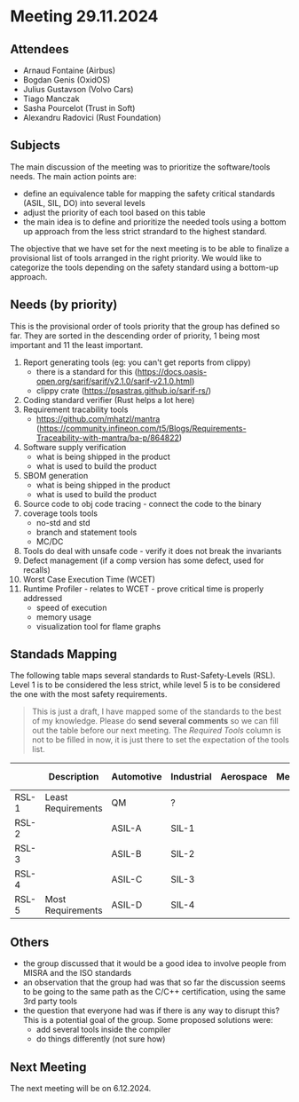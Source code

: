 # Meeting 29.11.2024

## Attendees
- Arnaud Fontaine (Airbus)
- Bogdan Genis (OxidOS)
- Julius Gustavson (Volvo Cars)
- Tiago Manczak
- Sasha Pourcelot (Trust in Soft)
- Alexandru Radovici (Rust Foundation)

## Subjects
The main discussion of the meeting was to prioritize the software/tools needs. The main
action points are:

- define an equivalence table for mapping the safety critical standards (ASIL, SIL, DO) into several levels
- adjust the priority of each tool based on this table
- the main idea is to define and prioritize the needed tools using a bottom up approach from the less strict strandard to the highest standard.

The objective that we have set for the next meeting is to be able to finalize a provisional list of tools arranged in
the right priority. We would like to categorize the tools depending on the safety standard using a bottom-up approach.

## Needs (by priority)
This is the provisional order of tools priority that the group has defined so far. They are sorted in
the descending order of priority, 1 being most important and 11 the least important.

1. Report generating tools (eg: you can't get reports from clippy)
    - there is a standard for this (https://docs.oasis-open.org/sarif/sarif/v2.1.0/sarif-v2.1.0.html)
    - clippy crate (https://psastras.github.io/sarif-rs/)
2. Coding standard verifier (Rust helps a lot here)
3. Requirement tracability tools
    - https://github.com/mhatzl/mantra (https://community.infineon.com/t5/Blogs/Requirements-Traceability-with-mantra/ba-p/864822)
4. Software supply verification
    - what is being shipped in the product
    - what is used to build the product
5. SBOM generation
    - what is being shipped in the product
    - what is used to build the product
6. Source code to obj code tracing - connect the code to the binary
7. coverage tools tools
    - no-std and std
    - branch and statement tools
    - MC/DC
8. Tools do deal with unsafe code - verify it does not break the invariants
9. Defect management (if a comp version has some defect, used for recalls)
10. Worst Case Execution Time (WCET)
11. Runtime Profiler - relates to WCET - prove critical time is properly addressed
    - speed of execution
    - memory usage
    - visualization tool for flame graphs

## Standads Mapping
The following table maps several standards to Rust-Safety-Levels (RSL). Level 1 is to be considered
the less strict, while level 5 is to be considered the one with the most safety requirements.

> This is just a draft, I have mapped some of the standards to the best of my knowledge.
> Please do **send several comments** so we can fill out the table before our next
> meeting.
> The *Required Tools* column is not to be filled in now, it is just there to set the expectation of the tools list.

| | Description | Automotive | Industrial | Aerospace | Medical | Required Tools |
|---|---|---|---|---|---|---|
| RSL-1 | Least Requirements | QM | ? |  |   |   |
| RSL-2 | | ASIL-A | SIL-1 |  |  |   |
| RSL-3 | | ASIL-B | SIL-2 |  |  |   |
| RSL-4 | | ASIL-C | SIL-3 |  |  |   |
| RSL-5 | Most Requirements | ASIL-D | SIL-4 |  |  |   |

## Others
- the group discussed that it would be a good idea to involve people from MISRA and the ISO standards
- an observation that the group had was that so far the discussion seems to be going to the same path as the C/C++ certification, using the same 3rd party tools
- the question that everyone had was if there is any way to disrupt this? This is a potential goal of the group. Some proposed solutions were:
  - add several tools inside the compiler
  - do things differently (not sure how)

## Next Meeting
The next meeting will be on 6.12.2024.
